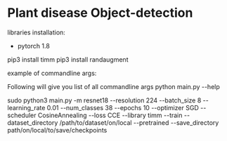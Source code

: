 # Plant disease Object-detection

libraries installation:
- pytorch 1.8

pip3 install timm
pip3 install randaugment

example of commandline args:

Following will give you list of all commandline args
python main.py --help 

sudo python3 main.py -m resnet18 --resolution 224 --batch_size 8 --learning_rate 0.01 --num_classes 38 --epochs 10 --optimizer SGD --scheduler CosineAnnealing --loss CCE --library timm --train --dataset_directory /path/to/dataset/on/local --pretrained --save_directory path/on/local/to/save/checkpoints